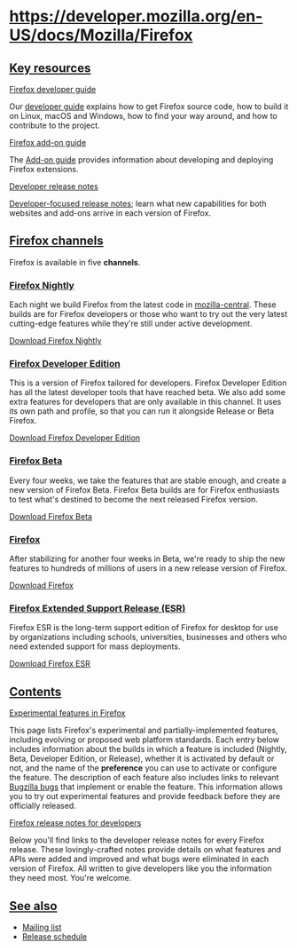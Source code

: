 # https://developer.mozilla.org/en-US/docs/Mozilla/Firefox

## [Key resources](#key_resources)

[Firefox developer guide](#firefox_developer_guide)

Our [developer guide](https://firefox-source-docs.mozilla.org/contributing/index.html) explains how to get Firefox source code, how to build it on Linux, macOS and Windows, how to find your way around, and how to contribute to the project.

[Firefox add-on guide](#firefox_add-on_guide)

The [Add-on guide](https://developer.mozilla.org/en-US/docs/Mozilla/Add-ons) provides information about developing and deploying Firefox extensions.

[Developer release notes](#developer_release_notes)

[Developer-focused release notes](https://developer.mozilla.org/en-US/docs/Mozilla/Firefox/Releases); learn what new capabilities for both websites and add-ons arrive in each version of Firefox.

## [Firefox channels](#firefox_channels)

Firefox is available in five **channels**.

### [Firefox Nightly](#firefox_nightly)

Each night we build Firefox from the latest code in [mozilla-central](https://hg-edge.mozilla.org/mozilla-central/). These builds are for Firefox developers or those who want to try out the very latest cutting-edge features while they're still under active development.

[Download Firefox Nightly](https://www.firefox.com/en-US/channel/desktop/#nightly)

### [Firefox Developer Edition](#firefox_developer_edition)

This is a version of Firefox tailored for developers. Firefox Developer Edition has all the latest developer tools that have reached beta. We also add some extra features for developers that are only available in this channel. It uses its own path and profile, so that you can run it alongside Release or Beta Firefox.

[Download Firefox Developer Edition](https://www.firefox.com/en-US/channel/desktop/developer/)

### [Firefox Beta](#firefox_beta)

Every four weeks, we take the features that are stable enough, and create a new version of Firefox Beta. Firefox Beta builds are for Firefox enthusiasts to test what's destined to become the next released Firefox version.

[Download Firefox Beta](https://www.firefox.com/en-US/channel/desktop/#beta)

### [Firefox](#firefox)

After stabilizing for another four weeks in Beta, we're ready to ship the new features to hundreds of millions of users in a new release version of Firefox.

[Download Firefox](https://www.firefox.com/en-US/)

### [Firefox Extended Support Release (ESR)](#firefox_extended_support_release_esr)

Firefox ESR is the long-term support edition of Firefox for desktop for use by organizations including schools, universities, businesses and others who need extended support for mass deployments.

[Download Firefox ESR](https://www.firefox.com/en-US/download/all/#product-desktop-esr)

## [Contents](#contents)

[Experimental features in Firefox](https://developer.mozilla.org/en-US/docs/Mozilla/Firefox/Experimental_features)

This page lists Firefox's experimental and partially-implemented features, including evolving or proposed web platform standards. Each entry below includes information about the builds in which a feature is included (Nightly, Beta, Developer Edition, or Release), whether it is activated by default or not, and the name of the **preference** you can use to activate or configure the feature. The description of each feature also includes links to relevant [Bugzilla bugs](https://bugzilla.mozilla.org/) that implement or enable the feature. This information allows you to try out experimental features and provide feedback before they are officially released.

[Firefox release notes for developers](https://developer.mozilla.org/en-US/docs/Mozilla/Firefox/Releases)

Below you'll find links to the developer release notes for every Firefox release. These lovingly-crafted notes provide details on what features and APIs were added and improved and what bugs were eliminated in each version of Firefox. All written to give developers like you the information they need most. You're welcome.

## [See also](#see_also)

*   [Mailing list](https://groups.google.com/a/mozilla.org/g/firefox-dev)
*   [Release schedule](https://whattrainisitnow.com/calendar/)